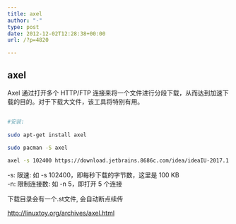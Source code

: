 ```yaml
---
title: axel
author: "-"
type: post
date: 2012-12-02T12:28:38+00:00
url: /?p=4820

---
```

## axel
Axel 通过打开多个 HTTP/FTP 连接来将一个文件进行分段下载，从而达到加速下载的目的。对于下载大文件，该工具将特别有用。

```bash
  
#安装: 
  
sudo apt-get install axel
  
sudo pacman -S axel

axel -s 102400 https://download.jetbrains.8686c.com/idea/ideaIU-2017.1.2.tar.gz

```

-s: 限速: 如 -s 102400，即每秒下载的字节数，这里是 100 KB  
-n: 限制连接数: 如 -n 5，即打开 5 个连接  

下载目录会有一个.st文件, 会自动断点续传

http://linuxtoy.org/archives/axel.html